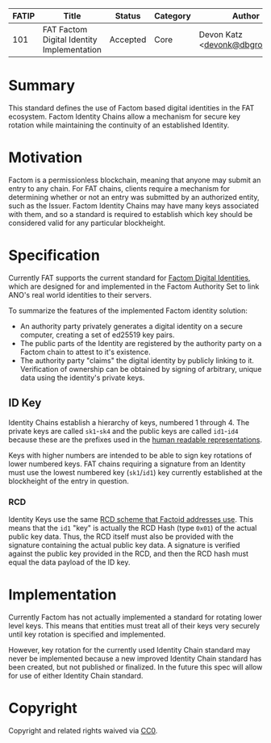 | FATIP | Title                                      | Status   | Category | Author                          | Created   |
| ----- | ------------------------------------------ | -------- | -------- | ------------------------------- | --------- |
| 101   | FAT Factom Digital Identity Implementation | Accepted | Core     | Devon Katz \<devonk@dbgrow.com> | 8-17-2018 |



# Summary

This standard defines the use of Factom based digital identities in the FAT
ecosystem. Factom Identity Chains allow a mechanism for secure key rotation
while maintaining the continuity of an established Identity.


# Motivation

Factom is a permissionless blockchain, meaning that anyone may submit an entry
to any chain. For FAT chains, clients require a mechanism for determining
whether or not an entry was submitted by an authorized entity, such as the
Issuer. Factom Identity Chains may have many keys associated with them, and so
a standard is required to establish which key should be considered valid for
any particular blockheight.


# Specification

Currently FAT supports the current standard for [Factom Digital
Identities](https://github.com/FactomProject/FactomDocs/blob/master/Identity.md),
which are designed for and implemented in the Factom Authority Set to link
ANO's real world identities to their servers.

To summarize the features of the implemented Factom identity solution:

- An authority party privately generates a digital identity on a secure
  computer, creating a set of ed25519 key pairs.
- The public parts of the Identity are registered by the authority party on a
  Factom chain to attest to it's existence.
- The authority party "claims" the digital identity by publicly linking to it.
  Verification of ownership can be obtained by signing of arbitrary, unique
data using the identity's private keys.

## ID Key

Identity Chains establish a hierarchy of keys, numbered 1 through 4. The
private keys are called `sk1`-`sk4` and the public keys are called `id1`-`id4`
because these are the prefixes used in the [human readable
representations](https://github.com/FactomProject/FactomDocs/blob/master/Identity.md#human-readable-identity-keys).

Keys with higher numbers are intended to be able to sign key rotations of lower
numbered keys. FAT chains requiring a signature from an Identity must use the
lowest numbered key (`sk1`/`id1`) key currently established at the blockheight
of the entry in question.


### RCD

Identity Keys use the same [RCD scheme that Factoid addresses
use](https://github.com/FactomProject/FactomDocs/blob/master/Identity.md#factom-identity-chain-creation).
This means that the `id1` "key" is actually the RCD Hash (type `0x01`) of the
actual public key data. Thus, the RCD itself must also be provided with the
signature containing the actual public key data. A signature is verified
against the public key provided in the RCD, and then the RCD hash must equal
the data payload of the ID key.



# Implementation

Currently Factom has not actually implemented a standard for rotating lower
level keys. This means that entities must treat all of their keys very securely
until key rotation is specified and implemented.

However, key rotation for the currently used Identity Chain standard may never
be implemented because a new improved Identity Chain standard has been created,
but not published or finalized. In the future this spec will allow for use of
either Identity Chain standard.


# Copyright

Copyright and related rights waived via
[CC0](https://creativecommons.org/publicdomain/zero/1.0/).
